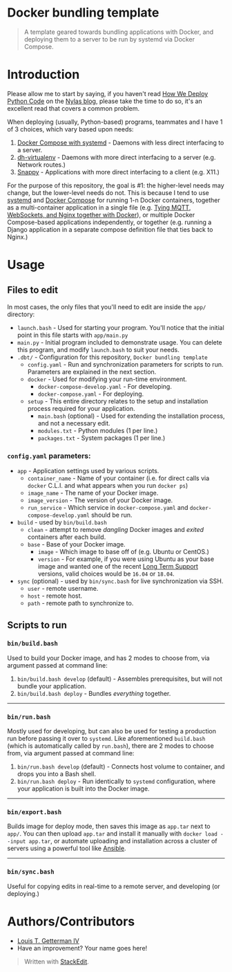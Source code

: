 # Docker bundling template
> A template geared towards bundling applications with Docker, and deploying them to a server to be run by systemd via Docker Compose.

# Introduction

Please allow me to start by saying, if you haven't read [How We Deploy Python Code](https://www.nylas.com/blog/packaging-deploying-python/) on the [Nylas blog](https://www.nylas.com/blog), please take the time to do so, it's an excellent read that covers a common problem.

When deploying (usually, Python-based) programs, teammates and I have 1 of 3 choices, which vary based upon needs:

 1. [Docker Compose with systemd](https://github.com/docker/compose/issues/4266#issuecomment-302813256) - Daemons with less direct interfacing to a server.
 2. [dh-virtualenv](https://github.com/spotify/dh-virtualenv) - Daemons with more direct interfacing to a server (e.g. Network routes.)
 3. [Snappy](https://en.wikipedia.org/wiki/Snappy_(package_manager)) - Applications with more direct interfacing to a client (e.g. X11.)

For the purpose of this repository, the goal is #1: the higher-level needs may change, but the lower-level needs do not.  This is because I tend to use [systemd](**systemd**) and [Docker Compose](https://docs.docker.com/compose/) for running 1-n Docker containers, together as a multi-container application in a single file (e.g. [Tying MQTT, WebSockets, and Nginx together with Docker](https://thad.getterman.org/2017/09/04/tying-mqtt-websockets-and-nginx-together-with-docker)), or multiple Docker Compose-based applications independently, or together (e.g. running a Django application in a separate compose definition file that ties back to Nginx.)

# Usage

## Files to edit

In most cases, the only files that you'll need to edit are inside the `app/` directory:

 - `launch.bash` - Used for starting your program. You'll notice that the initial point in this file starts with `app/main.py`
 - `main.py` - Initial program included to demonstrate usage.  You can delete this program, and modify `launch.bash` to suit your needs.
 - `.dbt/` - Configuration for this repository, `Docker bundling template`
	 - `config.yaml` - Run and synchronization parameters for scripts to run.  Parameters are explained in the next section.
	 - `docker` - Used for modifying your run-time environment.
		 - `docker-compose-develop.yaml` - For developing.
		 - `docker-compose.yaml` - For deploying.
	 - `setup` - This entire directory relates to the setup and installation process required for your application.
		 - `main.bash` (optional) - Used for extending the installation process, and not a necessary edit.
		 - `modules.txt` - Python modules (1 per line.)
		 - `packages.txt` - System packages (1 per line.)

### `config.yaml` parameters:
 - `app` - Application settings used by various scripts.
	 - `container_name` - Name of your container (i.e. for direct calls via `docker` C.L.I. and what appears when you run `docker ps`)
	 - `image_name` - The name of your Docker image.
	 - `image_version` - The version of your Docker image.
	 - `run_service` - Which service in `docker-compose.yaml` and `docker-compose-develop.yaml` should be run.
 - `build` - used by `bin/build.bash`
	 - `clean` - attempt to remove *dangling* Docker images and *exited* containers after each build.
	 - `base` - Base of your Docker image.
		 - `image` - Which image to base off of (e.g. Ubuntu or CentOS.)
		 - `version` - For example, if you were using Ubuntu as your base image and wanted one of the recent [Long Term Support](https://wiki.ubuntu.com/LTS) versions, valid choices would be `16.04` or `18.04`.
 - `sync` (optional) - used by `bin/sync.bash` for live synchronization via SSH.
	 - `user` - remote username.
	 - `host` - remote host.
	 - `path` - remote path to synchronize to.

## Scripts to run

### `bin/build.bash`
Used to build your Docker image, and has 2 modes to choose from, via argument passed at command line:

 1. `bin/build.bash develop` (default) - Assembles prerequisites, but will not bundle your application.
 2. `bin/build.bash deploy` - Bundles _everything_ together.

---

### `bin/run.bash`
Mostly used for developing, but can also be used for testing a production run before passing it over to `systemd`.  Like aforementioned `build.bash` (which is automatically called by `run.bash`), there are 2 modes to choose from, via argument passed at command line:

 1. `bin/run.bash develop` (default) - Connects host volume to container, and drops you into a Bash shell.
 2. `bin/run.bash deploy` - Run identically to `systemd` configuration, where your application is built into the Docker image.

---

### `bin/export.bash`
Builds image for deploy mode, then saves this image as `app.tar` next to `app/`.  You can then upload `app.tar` and install it manually with `docker load --input app.tar`, or automate uploading and installation across a cluster of servers using a powerful tool like [Ansible](https://www.ansible.com/).

---

### `bin/sync.bash`
Useful for copying edits in real-time to a remote server, and developing (or deploying.)

# Authors/Contributors
* [Louis T. Getterman IV](https://Thad.Getterman.org/about)
* Have an improvement? Your name goes here!

> Written with [StackEdit](https://stackedit.io/).
